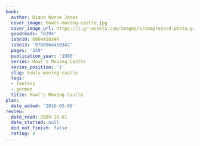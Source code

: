 ```yaml
---
book:
  author: Diana Wynne Jones
  cover_image: howls-moving-castle.jpg
  cover_image_url: https://i.gr-assets.com/images/S/compressed.photo.goodreads.com/books/1407450489l/6294._SX98_.jpg
  goodreads: '6294'
  isbn10: 006441034X
  isbn13: '9780064410342'
  pages: '329'
  publication_year: '1986'
  series: Howl's Moving Castle
  series_position: '1'
  slug: howls-moving-castle
  tags:
  - fantasy
  - german
  title: Howl's Moving Castle
plan:
  date_added: '2016-05-06'
review:
  date_read: 2009-10-01
  date_started: null
  did_not_finish: false
  rating: 4
---
```

